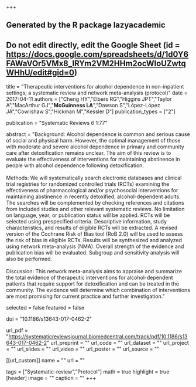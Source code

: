 +++
## Generated by the R package lazyacademic
## Do not edit directly, edit the Google Sheet (id = https://docs.google.com/spreadsheets/d/1d0Y6FAWaVOr5VMx8_lRYm2VM2HHm2ocWIoUZwtqWHhU/edit#gid=0)

title = "Therapeutic interventions for alcohol dependence in non-inpatient settings; a systematic review and network meta-analysis (protocol)"
date = 2017-04-11
authors = ["Cheng HY","Elbers RG","Higgins JPT","Taylor A","MacArthur GJ","**McGuinness LA**","Dawson S","López-López JA","Cowlishaw S","Hickman M","Kessler D"]
publication_types = ["2"]

publication = "Systematic Reviews *6* 1:77"

abstract = "Background: Alcohol dependence is common and serious cause of social and physical harm. However, the optimal management of those with moderate and severe alcohol dependence in primary and community care after detoxification remains unclear. The aim of this review is to evaluate the effectiveness of interventions for maintaining abstinence in people with alcohol dependence following detoxification. <br><br>Methods: We will systematically search electronic databases and clinical trial registries for randomized controlled trials (RCTs) examining the effectiveness of pharmacological and/or psychosocial interventions for maintaining abstinence in recently detoxified, alcohol-dependent adults. The searches will be complemented by checking references and citations from included studies and other relevant systematic reviews. No limitation on language, year, or publication status will be applied. RCTs will be selected using prespecified criteria. Descriptive information, study characteristics, and results of eligible RCTs will be extracted. A revised version of the Cochrane Risk of Bias tool (RoB 2.0) will be used to assess the risk of bias in eligible RCTs. Results will be synthesized and analyzed using network meta-analysis (NMA). Overall strength of the evidence and publication bias will be evaluated. Subgroup and sensitivity analysis will also be performed. <br><br>Discussion: This network meta-analysis aims to appraise and summarize the total evidence of therapeutic interventions for alcohol-dependent patients that require support for detoxification and can be treated in the community. The evidence will determine which combination of interventions are most promising for current practice and further investigation."

selected = false
featured = false

doi = "10.1186/s13643-017-0462-2"

url_pdf = "https://systematicreviewsjournal.biomedcentral.com/track/pdf/10.1186/s13643-017-0462-2"
url_preprint = ""
url_code = ""
url_dataset = ""
url_project = ""
url_slides = ""
url_video = ""
url_poster = ""
url_source = ""

[[url_custom]]
name = ""
url =  ""

tags = ["Systematic-review","Protocol"]
math = true
highlight = true
[header]
image = ""
caption = ""
+++
